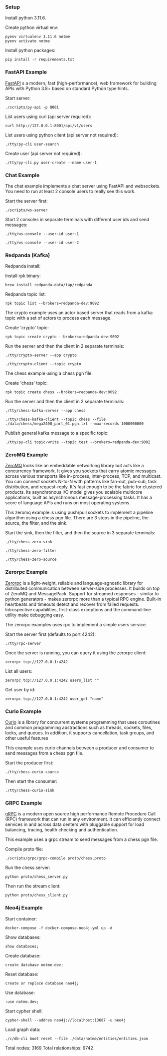 ### Setup

Install python 3.11.6.

Create python virtual env:

```
pyenv virtualenv 3.11.6 notme
pyenv activate notme
```

Install python packages:

```
pip install -r requirements.txt
```

### FastAPI Example

[FastAPI](https://fastapi.tiangolo.com/) s a modern, fast (high-performance), web framework for building APIs with Python 3.8+ based on standard Python type hints.

Start server:

```
./scripts/py-api -p 8001
```

List users using curl (api server required):

```
curl http://127.0.0.1:8001/api/v1/users
```

List users using python client (api server not required):

```
./tty/py-cli user-search
```

Create user (api server not required):

```
./tty/py-cli.py user-create --name user-1
```

### Chat Example

The chat example implements a chat server using FastAPI and websockets. You need to run at least 2 console users to really see this work.

Start the server first:

```
./scripts/ws-server
```

Start 2 consoles in separate terminals with different user ids and send messages:

```
./tty/ws-console --user-id user-1

./tty/ws-console --user-id user-2
```

### Redpanda (Kafka)

Redpanda install:

Install rpk binary:

```
brew install redpanda-data/tap/redpanda
```

Redpanda topic list:

```
rpk topic list --brokers=redpanda-dev:9092
```

The crypto example uses an actor based server that reads from a kafka topic with a set of actors to process each message.

Create 'crypto' topic:

```
rpk topic create crypto --brokers=redpanda-dev:9092
```

Run the server and then the client in 2 separate terminals:

```
./tty/crypto-server --app crypto

./tty/crypto-client --topic crypto
```

The chess example using a chess pgn file.

Create 'chess' topic:

```
rpk topic create chess --brokers=redpanda-dev:9092
```

Run the server and then the client in 2 separate terminals:

```
./tty/chess-kafka-server --app chess

./tty/chess-kafka-client --topic chess --file ./data/chess/mega2400_part_01.pgn.txt --max-records 1000000000
```

Publish general kafka message to a specific topic:

```
./tty/py-cli topic-write --topic test --brokers=redpanda-dev:9092
```


### ZeroMQ Example

[ZeroMQ](https://zeromq.org/) looks like an embeddable networking library but acts like a concurrency framework. It gives you sockets that carry atomic messages across various transports like in-process, inter-process, TCP, and multicast. You can connect sockets N-to-N with patterns like fan-out, pub-sub, task distribution, and request-reply. It's fast enough to be the fabric for clustered products. Its asynchronous I/O model gives you scalable multicore applications, built as asynchronous message-processing tasks. It has a score of language APIs and runs on most operating systems.

This zeromq example is using push/pull sockets to implement a pipeline algorithm using a chess pgn file. There are 3 steps in the pipeline, the source, the filter, and the sink.

Start the sink, then the filter, and then the source in 3 separate terminals:

```
./tty/chess-zero-sink

./tty/chess-zero-filter

./tty/chess-zero-source
```


### Zerorpc Example

[Zerorpc](https://www.zerorpc.io/) is a light-weight, reliable and language-agnostic library for distributed communication between server-side processes. It builds on top of ZeroMQ and MessagePack. Support for streamed responses - similar to python generators - makes zerorpc more than a typical RPC engine. Built-in heartbeats and timeouts detect and recover from failed requests. Introspective capabilities, first-class exceptions and the command-line utility make debugging easy.

The zerorpc examples uses rpc to implement a simple users service.

Start the server first (defaults to port 4242):

```
./tty/rpc-server
```

Once the server is running, you can query it using the zerorpc client:

```
zerorpc tcp://127.0.0.1:4242
```

List all users:

```
zerorpc tcp://127.0.0.1:4242 users_list ""
```

Get user by id:

```
zerorpc tcp://127.0.0.1:4242 user_get "name"
```

### Curio Example 

[Curio](https://curio.readthedocs.io/en/latest/index.html) is a library for concurrent systems programming that uses coroutines and common programming abstractions such as threads, sockets, files, locks, and queues. In addition, it supports cancellation, task groups, and other useful features

This example uses curio channels between a producer and consumer to send messages from a chess pgn file.

Start the producer first:

```
./tty/chess-curio-source
```

Then start the consumer:

```
./tty/chess-curio-sink
```

### GRPC Example

[gRPC](https://grpc.io/) is a modern open source high performance Remote Procedure Call (RPC) framework that can run in any environment. It can efficiently connect services in and across data centers with pluggable support for load balancing, tracing, health checking and authentication.

This example uses a grpc stream to send messages from a chess pgn file.

Compile proto file:

```
./scripts/grpc/grpc-compile proto/chess.proto
```

Run the chess server:

```
python proto/chess_server.py
```

Then run the stream client:

```
python proto/chess_client.py
```

### Neo4j Example

Start container:

```
docker-compose -f docker-compose-neo4j.yml up -d
```

Show databases:

```
show databases;
```

Create database:

```
create database notme.dev;
```

Reset database:

```
create or replace database neo4j;
```

Use database:

```
:use notme.dev;
```

Start cypher shell:

```
cypher-shell --addres neo4j://localhost:13687 -u neo4j
```

Load graph data:

```
./c/db-cli boot reset --file ./data/notme/entities/entities.json
```

Total nodes: 3169
Total relationships: 9742


